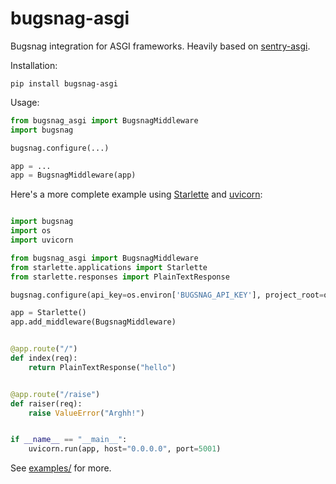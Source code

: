 # bugsnag-asgi

Bugsnag integration for ASGI frameworks.  Heavily based on [sentry-asgi](https://github.com/encode/sentry-asgi).

Installation:
```
pip install bugsnag-asgi
```

Usage:
```python
from bugsnag_asgi import BugsnagMiddleware
import bugsnag

bugsnag.configure(...)

app = ...
app = BugsnagMiddleware(app)
```

Here's a more complete example using [Starlette](https://github.com/encode/starlette) and [uvicorn](https://github.com/encode/uvicorn):
```python

import bugsnag
import os
import uvicorn

from bugsnag_asgi import BugsnagMiddleware
from starlette.applications import Starlette
from starlette.responses import PlainTextResponse

bugsnag.configure(api_key=os.environ['BUGSNAG_API_KEY'], project_root=os.getcwd())

app = Starlette()
app.add_middleware(BugsnagMiddleware)


@app.route("/")
def index(req):
    return PlainTextResponse("hello")


@app.route("/raise")
def raiser(req):
    raise ValueError("Arghh!")


if __name__ == "__main__":
    uvicorn.run(app, host="0.0.0.0", port=5001)
```

See [examples/](/steinnes/bugsnag-asgi/tree/master/examples) for more.
